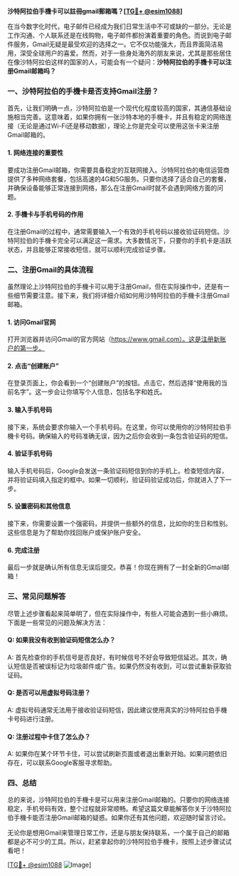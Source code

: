 **沙特阿拉伯手機卡可以註冊gmail郵箱嗎？[[TG💪+ @esim1088](https://t.me/s/esim1088)]**

在当今数字化时代，电子邮件已经成为我们日常生活中不可或缺的一部分。无论是工作沟通、个人联系还是在线购物，电子邮件都扮演着重要的角色。而说到电子邮件服务，Gmail无疑是最受欢迎的选择之一。它不仅功能强大，而且界面简洁易用，深受全球用户的喜爱。然而，对于一些身处海外的朋友来说，尤其是那些居住在像沙特阿拉伯这样的国家的人，可能会有一个疑问：**沙特阿拉伯的手機卡可以注册Gmail邮箱吗？**

### 一、沙特阿拉伯的手機卡是否支持Gmail注册？

首先，让我们明确一点，沙特阿拉伯是一个现代化程度较高的国家，其通信基础设施相当完善。这意味着，如果你拥有一张沙特本地的手機卡，并且有稳定的网络连接（无论是通过Wi-Fi还是移动数据），理论上你是完全可以使用这张卡来注册Gmail邮箱的。

#### 1. 网络连接的重要性

要成功注册Gmail邮箱，你需要具备稳定的互联网接入。沙特阿拉伯的电信运营商提供了多种网络套餐，包括高速的4G和5G服务。只要你选择了适合自己的套餐，并确保设备能够正常连接到网络，那么在注册Gmail时就不会遇到网络方面的问题。

#### 2. 手機卡与手机号码的作用

在注册Gmail的过程中，通常需要输入一个有效的手机号码以接收验证码短信。沙特阿拉伯的手機卡完全可以满足这一需求。大多数情况下，只要你的手机卡是活跃状态，并且能够正常接收短信，就可以顺利完成验证步骤。

### 二、注册Gmail的具体流程

虽然理论上沙特阿拉伯的手機卡可以用于注册Gmail，但在实际操作中，还是有一些细节需要注意。接下来，我们将详细介绍如何用沙特阿拉伯的手機卡注册Gmail邮箱。

#### 1. 访问Gmail官网

打开浏览器并访问Gmail的官方网站（https://www.gmail.com）。这是注册新账户的第一步。

#### 2. 点击“创建账户”

在登录页面上，你会看到一个“创建账户”的按钮。点击它，然后选择“使用我的当前名字”。这一步会让你填写个人信息，包括名字和姓氏。

#### 3. 输入手机号码

接下来，系统会要求你输入一个手机号码。在这里，你可以使用你的沙特阿拉伯手機卡号码。确保输入的号码准确无误，因为之后你会收到一条包含验证码的短信。

#### 4. 验证手机号码

输入手机号码后，Google会发送一条验证码短信到你的手机上。检查短信内容，并将验证码填入指定的框中。如果一切顺利，验证码验证成功后，你就进入了下一步。

#### 5. 设置密码和其他信息

接下来，你需要设置一个强密码，并提供一些额外的信息，比如你的生日和性别。这些信息是为了帮助你找回账户或保护账户安全。

#### 6. 完成注册

最后一步就是确认所有信息无误后提交。恭喜！你现在拥有了一封全新的Gmail邮箱！

### 三、常见问题解答

尽管上述步骤看起来简单明了，但在实际操作中，有些人可能会遇到一些小麻烦。下面是一些常见的问题及解决方法：

#### Q: 如果我没有收到验证码短信怎么办？
A: 首先检查你的手机信号是否良好，有时候信号不好会导致短信延迟。其次，确认短信是否被误标记为垃圾邮件或广告。如果仍然没有收到，可以尝试重新获取验证码。

#### Q: 是否可以用虚拟号码注册？
A: 虚拟号码通常无法用于接收验证码短信，因此建议使用真实的沙特阿拉伯手機卡号码进行注册。

#### Q: 注册过程中卡住了怎么办？
A: 如果你在某个环节卡住，可以尝试刷新页面或者退出重新开始。如果问题依旧存在，可以联系Google客服寻求帮助。

### 四、总结

总的来说，沙特阿拉伯的手機卡是可以用来注册Gmail邮箱的。只要你的网络连接稳定，手机号码有效，整个过程就非常顺畅。希望这篇文章能解答你关于沙特阿拉伯手機卡能否注册Gmail邮箱的疑惑。如果你还有其他问题，欢迎随时留言讨论。

无论你是想用Gmail来管理日常工作，还是与朋友保持联系，一个属于自己的邮箱都是必不可少的工具。所以，赶紧拿起你的沙特阿拉伯手機卡，按照上述步骤试试看吧！

[[TG💪+ @esim1088](https://t.me/s/esim1088) ![Image](https://i.postimg.cc/4NQfJmqS/Snipaste-2025-05-13-00-14-12.png)]